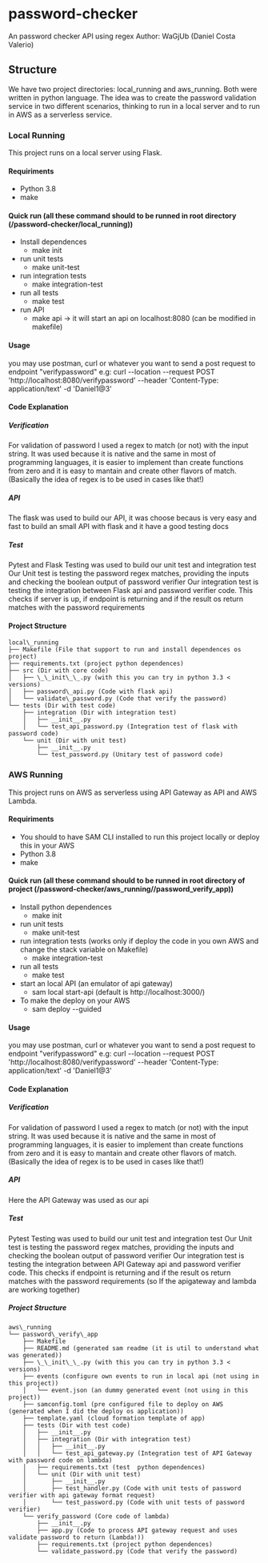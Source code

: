 # password-checker
An password checker API using regex
Author: WaGjUb (Daniel Costa Valerio)

## Structure
We have two project directories: local\_running and aws\_running.
Both were written in python language. 
The idea was to create the password validation service in two different scenarios, thinking to run in a local server and to run in AWS as a serverless service.

### Local Running
This project runs on a local server using Flask.

#### Requiriments
- Python 3.8
- make

#### Quick run (all these command should to be runned in root directory (/password-checker/local\_running))
- Install dependences
	- make init
- run unit tests
	- make unit-test
- run integration tests
	- make integration-test
- run all tests
	- make test
- run API
	- make api -> it will start an api on localhost:8080 (can be modified in makefile)

#### Usage
you may use postman, curl or whatever you want to send a post request to endpoint "verifypassword"
e.g: curl --location --request POST 'http://localhost:8080/verifypassword' --header 'Content-Type: application/text' -d 'Daniel1@3'

#### Code Explanation

##### Verification
For validation of password I used a regex to match (or not) with the input string. It was used because it is native and the same in most of programming languages, it is easier to implement than create functions from zero and it is easy to mantain and create other flavors of match. (Basically the idea of regex is to be used in cases like that!)

##### API
The flask was used to build our API, it was choose becaus is very easy and fast to build an small API with flask and it have a good testing docs

##### Test
Pytest and Flask Testing was used to build our unit test and integration test
Our Unit test is testing the password regex matches, providing the inputs and checking the boolean output of password verifier
Our integration test is testing the integration between Flask api and password verifier code. This checks if server is up, if endpoint is returning and if the result os return matches with the password requirements

#### Project Structure
```
local\_running
├── Makefile (File that support to run and install dependences os project)
├── requirements.txt (project python dependences)
├── src (Dir with core code)
│   ├── \_\_init\_\_.py (with this you can try in python 3.3 < versions)
│   ├── password\_api.py (Code with flask api)
│   └── validate\_password.py (Code that verify the password)
└── tests (Dir with test code)
    ├── integration (Dir with integration test)
    │   ├── __init__.py
    │   └── test_api_password.py (Integration test of flask with password code)
    └── unit (Dir with unit test)
        ├── __init__.py
        └── test_password.py (Unitary test of password code)
```

### AWS Running
This project runs on AWS as serverless using API Gateway as API and AWS Lambda.

#### Requiriments
- You should to have SAM CLI installed to run this project locally or deploy this in your AWS
- Python 3.8
- make

#### Quick run (all these command should to be runned in root directory of project (/password-checker/aws\_running//password\_verify\_app))
- Install python dependences
	- make init
- run unit tests
	- make unit-test
- run integration tests (works only if deploy the code in you own AWS and change the stack variable on Makefile)
	- make integration-test
- run all tests
	- make test
- start an local API (an emulator of api gateway)
	- sam local start-api (default is http://localhost:3000/)
- To make the deploy on your AWS
	- sam deploy --guided

#### Usage
you may use postman, curl or whatever you want to send a post request to endpoint "verifypassword"
e.g: curl --location --request POST 'http://localhost:8080/verifypassword' --header 'Content-Type: application/text' -d 'Daniel1@3'

#### Code Explanation

##### Verification
For validation of password I used a regex to match (or not) with the input string. It was used because it is native and the same in most of programming languages, it is easier to implement than create functions from zero and it is easy to mantain and create other flavors of match. (Basically the idea of regex is to be used in cases like that!)

##### API
Here the API Gateway was used as our api

##### Test
Pytest Testing was used to build our unit test and integration test
Our Unit test is testing the password regex matches, providing the inputs and checking the boolean output of password verifier
Our integration test is testing the integration between API Gateway api and password verifier code. This checks if endpoint is returning and if the result os return matches with the password requirements (so If the apigateway and lambda are working together)

##### Project Structure
```
aws\_running
└── password\_verify\_app
    ├── Makefile
    ├── README.md (generated sam readme (it is util to understand what was generated))
    ├── \_\_init\_\_.py (with this you can try in python 3.3 < versions)
    ├── events (configure own events to run in local api (not using in this project))
    │   └── event.json (an dummy generated event (not using in this project))
    ├── samconfig.toml (pre configured file to deploy on AWS (generated when I did the deploy os application))
    ├── template.yaml (cloud formation template of app)
    ├── tests (Dir with test code)
    │   ├── __init__.py 
    │   ├── integration (Dir with integration test)
    │   │   ├── __init__.py
    │   │   └── test_api_gateway.py (Integration test of API Gateway with password code on lambda)
    │   ├── requirements.txt (test  python dependences)
    │   └── unit (Dir with unit test)
    │       ├── __init__.py
    │       ├── test_handler.py (Code with unit tests of password verifier with api gateway format request)
    │       └── test_password.py (Code with unit tests of password verifier)
    └── verify_password (Core code of lambda)
        ├── __init__.py
        ├── app.py (Code to process API gateway request and uses validate password to return (Lambda!))
        ├── requirements.txt (project python dependences)
        └── validate_password.py (Code that verify the password)
```
